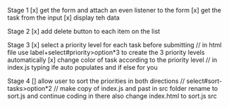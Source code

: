 Stage 1
[x] get the form and attach an even listener to the form
[x] get the task from the input
[x] display teh data

Stage 2
[x] add delete button to each item on the list

Stage 3
[x] select a priority level for each task before submitting
    // in html file use label+select#priority>option*3 to create the 3 priority levels automatically
[x] change color of task according to the priority level
    // in index.js typing ife auto populates and if else for you

Stage 4
[] allow user to sort the priorities in both directions
 // select#sort-tasks>option*2
 // make copy of index.js and past in src folder rename to sort.js and continue coding in there
    also change index.html to sort.js src